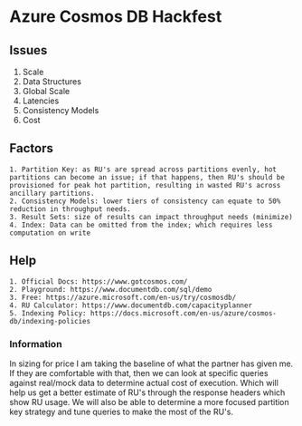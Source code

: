 # Azure Cosmos DB Hackfest

## Issues
1. Scale
2. Data Structures
3. Global Scale
4. Latencies
5. Consistency Models
6. Cost

## Factors
	1. Partition Key: as RU's are spread across partitions evenly, hot partitions can become an issue; if that happens, then RU's should be provisioned for peak hot partition, resulting in wasted RU's across ancillary partitions.
	2. Consistency Models: lower tiers of consistency can equate to 50% reduction in throughput needs.
	3. Result Sets: size of results can impact throughput needs (minimize)
	4. Index: Data can be omitted from the index; which requires less computation on write

## Help
	1. Official Docs: https://www.gotcosmos.com/
	2. Playground: https://www.documentdb.com/sql/demo
	3. Free: https://azure.microsoft.com/en-us/try/cosmosdb/
	4. RU Calculator: https://www.documentdb.com/capacityplanner
	5. Indexing Policy: https://docs.microsoft.com/en-us/azure/cosmos-db/indexing-policies

### Information
In sizing for price I am taking the baseline of what the partner has given me. If they are comfortable with that, then we can look at specific queries against real/mock data to determine actual cost of execution. Which will help us get a better estimate of RU's through the response headers which show RU usage. We will also be able to determine a more focused partition key strategy and tune queries to make the most of the RU's.